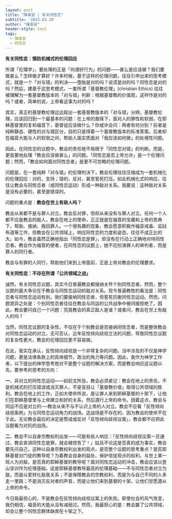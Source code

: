 ```yaml
---
layout: post
title: "陳韋安 | 有关同性恋"
subtitle: '2015.03.20'
author: "陳韋安"
header-style: text
tags:
  - 陳韋安
  - 同性恋
---
```

__有关同性恋：慎防机械式的伦理回应__

所谓「伦理学」，要处理的正是「何谓好行为」的问题——甚么是应该做？我们要做甚么？怎样做才算好？许多时候，基于这样的伦理问题，往往引申出来的思考模式，就是一个「对与错」的判决——堕胎是对的吗？说谎是对的吗？同性恋是对的吗？然后，建基于这思考模式，一套所谓「基督教伦理」(christian Ethics) 往往被理解为一套基督教版本的「对与错」判断：根据基督教的价值观，这样作是对的吗？或者，简单的说，上帝看这事为对的吗？

其实，真正的基督教伦理远远超出一套基督教版本的「对与错」分辨。基督教伦理，应该回归到一个最基本的问题：在上帝的救赎下，面对人的罪性和软弱，在耶稣基督里的复和福音下，基督徒应该做什么？你或许会问：两者有何分别？前者是纯粹静态、硬性的对与错区分，目的只是得着一个基督教版本的标准答案。后者却在福音大能与人的软弱之间，帮助人面实质面对「我应该如何做」的处境性问题。

因此，在同性恋的议题中，教会的责任绝不局限于「同性恋对错」的判断。而是，更首要地处理「教会应该做甚么」的问题。「同性恋是否上帝允许」是一个伦理问题；然而，「教会如何面对同性恋者」是更不可忽略的伦理问题。

问题是，在一套纯粹「对与错」的伦理判决下，教会伦理往往压缩成为一套机械化的伦理回应：对的，支持；错的，反对，甚至誓死打压。如此机械化式的响应，往往让教会与同性恋者（或同性恋运动）形成一种敌对关系。我要说：这种敌对关系是没有必要的，甚至是错误的。

问题的重点是：__教会在世上有敌人吗？__

教会从来都不是与罪人对立。教会反对罪，但却从来没有与罪人对立。任何一个人都不应是教会的敌人。教会在地上的使命，正正就是在福音的宝藏和上帝的恩典下，帮助、接纳、挽回罪人。一个很有趣的现象，教会愿意积极作福音戒毒、监狱布道等工作，但教会在公共领域上，响应同性恋的力度和姿态，往往不成正比的大。如今，教会虽然正确地指出「同性恋是罪」，却没有在行动上正确地对待同性恋者。教会作为福音的使者，在同性恋的议题上，她不应扮演罪人的审判者，而是罪人的同行者。

教会与有罪的人同行，帮助他们来到上帝面前，正是上帝对教会的伦理要求。




__有关同性恋：不存在所谓「公共领域之战」__

诚然，有关同性恋议题，其实今日普遍教会都接纳关怀个别同性恋者。然而，整个议题的最大争论在于教会与同性恋运动的敌对关系。现今普遍教牧的看法是：同性恋者与同性恋运动有别，我们要接纳同性恋者，但誓死抗衡同性恋运动。然而，问题诡异之处是：个别同性恋者往往在教会与同运的公共战争中被间接拒绝了。因此，教会要问自己一个问题：究竟教会的真正敌人是谁？或者问，教会在世上有敌人的吗？

当然，同性恋议题的复杂性，不仅在于个别教会是否接纳同性恋者，而是整体教会对同性恋运动的对立。无可否认，近年反性倾向歧视立法的问题，导致同性恋议题的复杂性更大，教会的伦理回应更不容易做。

在此，我实在承认，反性倾向歧视是一个非常复杂的问题。当中涉及的不仅是神学问题，更是法律条款上的具体细节，政治的角力等问题。因此，我作为神学工作者，以下提出的神学思考绝对不是整个议题的解决方案，而是教会响应这议题以先，要参考的思考的方向：

__一__、非对立的同性恋运动——如前文所及，教会必须紧记：教会在地上的责任，不是机械式的打压错误或消灭罪人，不是盲目让「基督教价值」取得公共领域的胜利。教会在地上的工作，正如大使命所说，是让罪人来到耶稣基督的十架下，让他们在耶稣基督里与上帝建立和好的关系，然后遵行上帝的命令。因着这点，教会与同运不应是对立的──教会从来不与不认识上帝的人对立。教会不应看「反性倾向歧视条例」为与同性恋运动角力的战场。这战场是不存在的，因为教会的使命不在于此。无论教会最后的决定是赞成或反对「反性倾向歧视议案」，教会都不应把此议题看为对抗的战场。

__二__、教会不以自身宗教权利出发——可能有些人响应：「反性倾向歧视议案一旦通过，教会宣讲同性恋是罪，就会被控告了！」姑且不论这是否真的成为事实，教会要先问自己，这种以自身宗教权利出发的观点，是否整个议题的思考重点？是否耶稣基督对门徒的教导呢？为着教会自身的益处、保护信徒观点的权利，与世上某一班人为对敌，是否真的耶稣基督的教导呢？面对同性恋运动的冲击，教会应该以登山宝训作为伦理基础。这是耶稣基督教导最高的伦理基础——不与同性恋者对立为敌，而是以爱转化敌我关系；不是保障教会的宗教权利，而是为与自己不同的人多走一里路；不是消灭反对者的声音，而是让他们来到基督的十架，让他们甘愿遵从上帝的命令。

今日我最担心的，不是教会在反性倾向歧视议案上的失败。即使社会的风气改变，我仍相信，福音的大能从没有减弱过。然而，我最担心的是：教会赢了公共领域，却会让整个同性恋群体缺席在十架之下。

